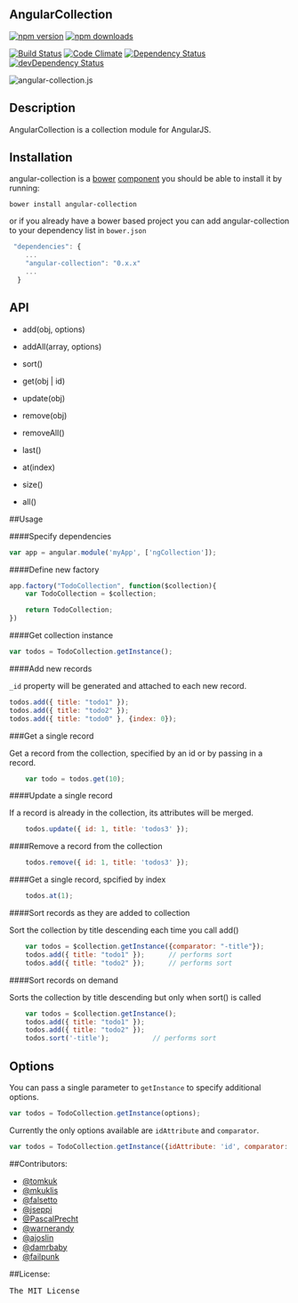 ## AngularCollection

[![npm version](https://img.shields.io/npm/v/angular-collection.svg?style=flat-square)](https://www.npmjs.com/package/angular-collection) [![npm downloads](https://img.shields.io/npm/dm/angular-collection.svg?style=flat-square)](https://www.npmjs.com/package/angular-collection)

[![Build Status](https://travis-ci.org/tomkuk/angular-collection.png?branch=master)](https://travis-ci.org/tomkuk/angular-collection) [![Code Climate](https://img.shields.io/codeclimate/github/tomkuk/angular-collection.svg?style=flat-square)](https://codeclimate.com/github/tomkuk/angular-collection) [![Dependency Status](https://img.shields.io/david/tomkuk/angular-collection.svg?style=flat-square)](https://david-dm.org/tomkuk/angular-collection) [![devDependency Status](https://img.shields.io/david/dev/tomkuk/angular-collection.svg?style=flat-square)](https://david-dm.org/tomkuk/angular-collection#info=devDependencies)


![angular-collection.js](http://i46.tinypic.com/726m80.jpg)

## Description

AngularCollection is a collection module for AngularJS.

## Installation

angular-collection is a [bower](https://github.com/twitter/bower) [component](http://sindresorhus.com/bower-components/) you should be able to install it by running:

`bower install angular-collection`

or if you already have a bower based project you can add angular-collection to your dependency list in `bower.json`

```js
 "dependencies": {
    ...
    "angular-collection": "0.x.x"
    ...
  }
```

## API

+ add(obj, options)

+ addAll(array, options)

+ sort()

+ get(obj | id)

+ update(obj)

+ remove(obj)

+ removeAll()

+ last()

+ at(index)

+ size()

+ all()

##Usage

####Specify dependencies

```js
var app = angular.module('myApp', ['ngCollection']);
```

####Define new factory

```js
app.factory("TodoCollection", function($collection){
	var TodoCollection = $collection;

	return TodoCollection;
})
```

####Get collection instance

```js
var todos = TodoCollection.getInstance();
```

####Add new records

`_id` property will be generated and attached to each new record.

```js
todos.add({ title: "todo1" });
todos.add({ title: "todo2" });
todos.add({ title: "todo0" }, {index: 0});
```

###Get a single record

Get a record from the collection, specified by an id or by passing in a record.

```js
	var todo = todos.get(10);
```

####Update a single record

If a record is already in the collection, its attributes will be merged.

```js
	todos.update({ id: 1, title: 'todos3' });
```

####Remove a record from the collection

```js
	todos.remove({ id: 1, title: 'todos3' });
```

####Get a single record, spcified by index

```js
	todos.at(1);
```

####Sort records as they are added to collection

Sort the collection by title descending each time you call add()

```js
	var todos = $collection.getInstance({comparator: "-title"});
	todos.add({ title: "todo1" });		// performs sort
	todos.add({ title: "todo2" });		// performs sort
```

####Sort records on demand

Sorts the collection by title descending but only when sort() is called

```js
	var todos = $collection.getInstance();
	todos.add({ title: "todo1" });
	todos.add({ title: "todo2" });
	todos.sort('-title');			// performs sort
```

## Options

You can pass a single parameter to `getInstance` to specify additional options.

```js
var todos = TodoCollection.getInstance(options);
```
Currently the only options available are `idAttribute` and `comparator`.

```js
var todos = TodoCollection.getInstance({idAttribute: 'id', comparator: '-created_at'});
```

##Contributors:

* [@tomkuk](http://github.com/tomkuk)
* [@mkuklis](http://github.com/mkuklis)
* [@falsetto](http://github.com/falsetto)
* [@jseppi](https://github.com/jseppi)
* [@PascalPrecht](https://github.com/PascalPrecht)
* [@warnerandy](https://github.com/warnerandy)
* [@ajoslin](https://github.com/ajoslin)
* [@damrbaby](https://github.com/damrbaby)
* [@failpunk](https://github.com/failpunk)


##License:
<pre>
The MIT License
</pre>
